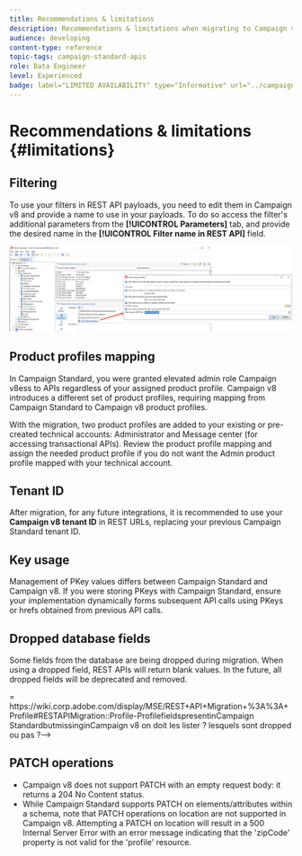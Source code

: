 ```yaml
---
title: Recommendations & limitations
description: Recommendations & limitations when migrating to Campaign v8 REST APIs.
audience: developing
content-type: reference
topic-tags: campaign-standard-apis
role: Data Engineer
level: Experienced
badge: label="LIMITED AVAILABILITY" type="Informative" url="../campaign-standard-migration-home.md" tooltip="Restricted to Campaign Standard migrated users"
---
```

# Recommendations & limitations {#limitations}

## Filtering

To use your filters in REST API payloads, you need to edit them in Campaign v8 and provide a name to use in your payloads. To do so access the filter's additional parameters from the **[!UICONTROL Parameters]** tab, and provide the desired name in the **[!UICONTROL Filter name in REST API]** field.

![](assets/api-filtering.png)

## Product profiles mapping

In Campaign Standard, you were granted elevated admin role Campaign v8ess to APIs regardless of your assigned product profile. Campaign v8 introduces a different set of product profiles, requiring mapping from Campaign Standard to Campaign v8 product profiles.

With the migration, two product profiles are added to your existing or pre-created technical accounts: Administrator and Message center (for accessing transactional APIs). Review the product profile mapping and assign the needed product profile if you do not want the Admin product profile mapped with your technical account.

## Tenant ID

After migration, for any future integrations, it is recommended to use your **Campaign v8 tenant ID** in REST URLs, replacing your previous Campaign Standard tenant ID.

## Key usage

Management of PKey values differs between Campaign Standard and Campaign v8. If you were storing PKeys with Campaign Standard, ensure your implementation dynamically forms subsequent API calls using PKeys or hrefs obtained from previous API calls.

## Dropped database fields

Some fields from the database are being dropped during migration. When using a dropped field, REST APIs will return blank values. In the future, all dropped fields will be deprecated and removed.

<!-->= https://wiki.corp.adobe.com/display/MSE/REST+API+Migration+%3A%3A+Profile#RESTAPIMigration::Profile-ProfilefieldspresentinCampaign StandardbutmissinginCampaign v8
on doit les lister ? lesquels sont dropped ou pas ?-->

## PATCH operations

* Campaign v8 does not support PATCH with an empty request body: it returns a 204 No Content status.
* While Campaign Standard supports PATCH on elements/attributes within a schema, note that PATCH operations on location are not supported in Campaign v8. Attempting a PATCH on location will result in a 500 Internal Server Error with an error message indicating that the 'zipCode' property is not valid for the 'profile' resource.
